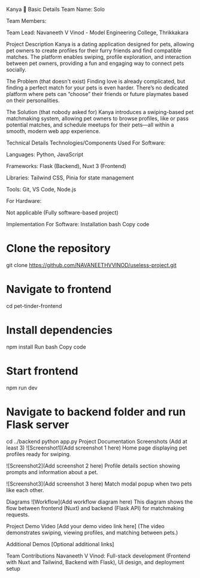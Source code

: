 Kanya 🎯
Basic Details
Team Name: Solo

Team Members:

Team Lead: Navaneeth V Vinod - Model Engineering College, Thrikkakara

Project Description
Kanya is a dating application designed for pets, allowing pet owners to create profiles for their furry friends and find compatible matches. The platform enables swiping, profile exploration, and interaction between pet owners, providing a fun and engaging way to connect pets socially.

The Problem (that doesn't exist)
Finding love is already complicated, but finding a perfect match for your pets is even harder. There’s no dedicated platform where pets can “choose” their friends or future playmates based on their personalities.

The Solution (that nobody asked for)
Kanya introduces a swiping-based pet matchmaking system, allowing pet owners to browse profiles, like or pass potential matches, and schedule meetups for their pets—all within a smooth, modern web app experience.

Technical Details
Technologies/Components Used
For Software:

Languages: Python, JavaScript

Frameworks: Flask (Backend), Nuxt 3 (Frontend)

Libraries: Tailwind CSS, Pinia for state management

Tools: Git, VS Code, Node.js

For Hardware:

Not applicable (Fully software-based project)

Implementation
For Software:
Installation
bash
Copy code
# Clone the repository
git clone https://github.com/NAVANEETHVVINOD/useless-project.git

# Navigate to frontend
cd pet-tinder-frontend

# Install dependencies
npm install
Run
bash
Copy code
# Start frontend
npm run dev

# Navigate to backend folder and run Flask server
cd ../backend
python app.py
Project Documentation
Screenshots (Add at least 3)
![Screenshot1](Add screenshot 1 here) Home page displaying pet profiles ready for swiping.

![Screenshot2](Add screenshot 2 here) Profile details section showing prompts and information about a pet.

![Screenshot3](Add screenshot 3 here) Match modal popup when two pets like each other.

Diagrams
![Workflow](Add workflow diagram here) This diagram shows the flow between frontend (Nuxt) and backend (Flask API) for matchmaking requests.

Project Demo
Video
[Add your demo video link here] (The video demonstrates swiping, viewing profiles, and matching between pets.)

Additional Demos
[Optional additional links]

Team Contributions
Navaneeth V Vinod: Full-stack development (Frontend with Nuxt and Tailwind, Backend with Flask), UI design, and deployment setup